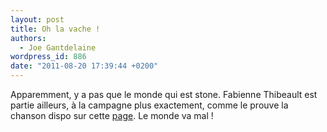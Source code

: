 ```yaml
---
layout: post
title: Oh la vache !
authors:
  - Joe Gantdelaine
wordpress_id: 886
date: "2011-08-20 17:39:44 +0200"
---
```


Apparemment, y a pas que le monde qui est stone. Fabienne Thibeault est partie
ailleurs, à la campagne plus exactement, comme le prouve la chanson dispo sur
cette
[page](http://www.fabiennethibeault.com/lesagriculturelles/lecharolais.html). Le
monde va mal !
